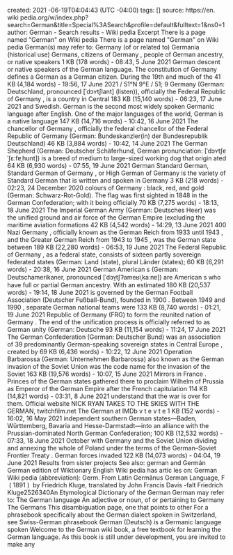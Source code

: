 created:  2021 -06-19T04:04:43 (UTC -04:00)
tags: []
source: https://en.  wiki pedia.org/w/index.php?search=German&title=Special%3ASearch&profile=default&fulltext=1&ns0=1
author:
German - Search results -   Wiki pedia
Excerpt
There is a page named "German" on   Wiki pedia
There is a page named "German" on   Wiki pedia
German(s) may refer to:  Germany  (of or related to) Germania (historical use) Germans, citizens of  Germany , people of German ancestry, or  native  speakers
1 KB (178 words) - 08:43, 5   June   2021
German descent or  native  speakers of the German language. The constitution of  Germany  defines a German as a German citizen. During the 19th and much of the
41 KB (4,184 words) - 19:56, 17   June   2021
/ 51°N 9°E / 51; 9  Germany  (German: Deutschland, pronounced [ˈdɔʏtʃlant] (listen)), officially the Federal Republic of  Germany , is a country in Central
183 KB (15,140 words) - 06:23, 17   June   2021
and Swedish. German is the second most widely spoken Germanic language after English. One of the major languages of the world, German is a  native  language
147 KB (14,716 words) - 10:42, 16   June   2021
The chancellor of  Germany , officially the federal chancellor of the Federal Republic of  Germany  (German: Bundeskanzler(in) der Bundesrepublik Deutschland)
46 KB (3,884 words) - 10:42, 14   June   2021
The German Shepherd (German: Deutscher Schäferhund, German pronunciation: [ˈdɔʏtʃɐ ˈʃɛːfɐˌhʊnt]) is a breed of medium to large-sized working dog that  origin ated
64 KB (6,930 words) - 07:55, 19   June   2021
German Standard German, Standard German of  Germany , or High German of  Germany  is the variety of Standard German that is written and spoken in  Germany
3 KB (218 words) - 02:23, 24   December    2020
colours of  Germany : black, red, and   gold  (German: Schwarz-Rot-Gold). The flag was first sighted in   1848  in the German Confederation; with it being officially
70 KB (7,275 words) - 18:13, 18   June   2021
The Imperial German Army (German: Deutsches Heer) was the unified ground and air force of the German Empire (excluding the maritime aviation formations
42 KB (4,542 words) - 14:29, 13   June   2021
400 Nazi  Germany , officially known as the German Reich from   1933  until   1943 , and the Greater German Reich from   1943  to   1945 , was the German state between
189 KB (22,280 words) - 06:53, 19   June   2021
The Federal Republic of  Germany , as a federal state, consists of sixteen partly sovereign federated states (German: Land (state), plural Länder (states);
60 KB (6,291 words) - 20:38, 16   June   2021
German   American s (German: Deutschamerikaner, pronounced [ˈdɔʏ̯tʃʔameʁiˌkaːnɐ]) are   American s who have full or partial German ancestry. With an estimated
180 KB (20,537 words) - 19:14, 18   June   2021
is governed by the German Football Association (Deutscher Fußball-Bund), founded in   1900 . Between   1949  and   1990 , separate German national teams were
133 KB (8,740 words) - 01:21, 19   June   2021
Republic of  Germany  (FRG) to form the reunited nation of  Germany . The end of the unification process is officially referred to as German unity (German: Deutsche
93 KB (11,154 words) - 11:24, 17   June   2021
The German Confederation (German: Deutscher Bund) was an association of 39 predominantly German-speaking sovereign states in Central   Europe , created by
69 KB (6,436 words) - 10:22, 12   June   2021
Operation Barbarossa (German: Unternehmen Barbarossa) also known as the German invasion of the Soviet Union was the code name for the invasion of the Soviet
163 KB (19,576 words) - 10:07, 15   June   2021
Mirrors in   France . Princes of the German states gathered there to proclaim Wilhelm of Prussia as Emperor of the German Empire after the   French  capitulation
114 KB (14,821 words) - 03:31, 8   June   2021
understand that the war is over for them. Official website NICK RYAN TAKES TO THE SKIES WITH THE GERMAN, twitchfilm.net The German at IMDb v t e v t e
1 KB (152 words) - 16:02, 16   May   2021
independent southern German states—Baden, Württemberg, Bavaria and Hesse-Darmstadt—into an   alliance  with the Prussian-dominated   North  German Confederation;
100 KB (12,532 words) - 07:33, 18   June   2021
October  with  Germany  and the Soviet Union dividing and annexing the whole of   Poland  under the terms of the German–Soviet Frontier   Treaty . German forces invaded
122 KB (14,073 words) - 04:04, 19   June   2021
Results from sister projects
See also: german and Germán German edition of Wiktionary English   Wiki pedia has  artic les on: German   Wiki pedia (abbreviation): Germ. From Latin Germānus
German Language, F  (  1891 )  by Friedrich Kluge, translated by John Francis Davis -falt Friedrich Kluge2526340An Etymological Dictionary of the German
German may refer to: The German language An adjective or noun, of or pertaining to  Germany  The Germans This disambiguation page, one that points to other
For a phrasebook specifically about the German dialect spoken in Switzerland, see Swiss-German phrasebook German (Deutsch) is a Germanic language spoken
Welcome to the German   wiki book, a free textbook for learning the German language. As this book is still under development, you are invited to make any
